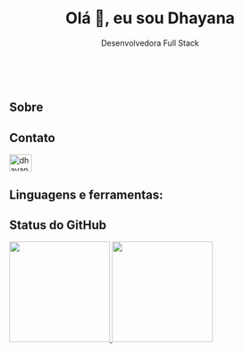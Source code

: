 <h1 align="center">Olá 👋, eu sou Dhayana</h1>
<p align="center">Desenvolvedora Full Stack</p>

<br>
<br>
<br>

<h2>Sobre</h2>

<h2>Contato</h2>
<a href="https://linkedin.com/in/dhayananascimento" target="blank"><img align="center" src="https://raw.githubusercontent.com/rahuldkjain/github-profile-readme-generator/master/src/images/icons/Social/linked-in-alt.svg" alt="dhayananascimento" height="30" width="40" /></a>


<h2>Linguagens e ferramentas:</h2>

<h2>Status do GitHub</h2>
<a href="https://github.com/dhayananascimento">
<img loading="lazy" height="180em" src="https://github-readme-stats.vercel.app/api/top-langs/?username=dhayananascimento&layout=compact&langs_count=4&theme=dracula"/>
<img loading="lazy" height="180em" src="https://github-readme-stats.vercel.app/api?username=dhayananascimento&show_icons=true&theme=dracula&include_all_commits=true&count_private=true&rank_icon=github"/>
